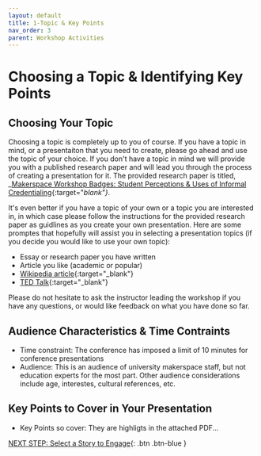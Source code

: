 ```yaml
---
layout: default
title: 1-Topic & Key Points
nav_order: 3
parent: Workshop Activities
---
```

# Choosing a Topic & Identifying Key Points
## Choosing Your Topic
Choosing a topic is completely up to you of course. If you have a topic in mind, or a presentaiton that you need to create, please go ahead and use the topic of your choice. If you don't have a topic in mind we will provide you with a published research paper and will lead you through the process of creating a presentation for it. The provided research paper is titled, _[Makerspace Workshop Badges: Student Perceptions & Uses of Informal Credentialing](#){:target="_blank"}_.

It's even better if you have a topic of your own or a topic you are interested in, in which case please follow the instructions for the provided research paper as guidlines as you create your own presentation. Here are some promptes that hopefully will assist you in selecting a presentation topics (if you decide you would like to use your own topic):
- Essay or research paper you have written
- Article you like (academic or popular)
- [Wikipedia article](https://en.wikipedia.org/wiki/Main_Page){:target="_blank"}
- [TED Talk](https://www.ted.com/playlists/171/the_most_popular_talks_of_all){:target="_blank"} 

Please do not hesitate to ask the instructor leading the workshop if you have any questions, or would like feedback on what you have done so far.

## Audience Characteristics & Time Contraints

- Time constraint: The conference has imposed a limit of 10 minutes for conference presentations
- Audience: This is an audience of university makerspace staff, but not education experts for the most part. Other audience considerations include age, interestes, cultural references, etc.

## Key Points to Cover in Your Presentation
- Key Points so cover: They are highligts in the attached PDF...


[NEXT STEP: Select a Story to Engage](story.html){: .btn .btn-blue }
